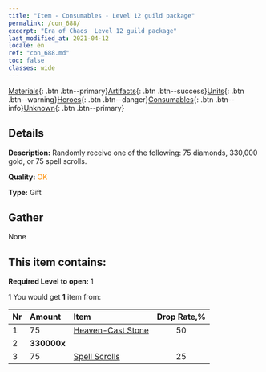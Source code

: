 ```yaml
---
title: "Item - Consumables - Level 12 guild package"
permalink: /con_688/
excerpt: "Era of Chaos  Level 12 guild package"
last_modified_at: 2021-04-12
locale: en
ref: "con_688.md"
toc: false
classes: wide
---
```

 [Materials](/Items/){: .btn .btn--primary}[Artifacts](/Items/Artifacts/){: .btn .btn--success}[Units](/Items/Units/){: .btn .btn--warning}[Heroes](/Items/Heroes/){: .btn .btn--danger}[Consumables](/Items/Consumables/){: .btn .btn--info}[Unknown](/Items/Unknown/){: .btn .btn--primary}

## Details
 **Description:** Randomly receive one of the following: 75 diamonds, 330,000 gold, or 75 spell scrolls.

 **Quality:** <span style="color: #FF8C00">OK</span>

 **Type:** Gift

## Gather

  None

## This item contains:

 **Required Level to open:** 1

 1 You would get **1** item  from:

  | Nr | Amount |     Item    | Drop Rate,% |
  |:---|:-------|:------------|:---------:|
  | 1 | 75 | [Heaven-Cast Stone](/Items/art_188/) | 50 | 
  | 2 |  **330000x** | <i class="fas fa-coins"/> |  | 25 | 
  | 3 | 75 | [Spell Scrolls](/Items/con_694/) | 25 | 
